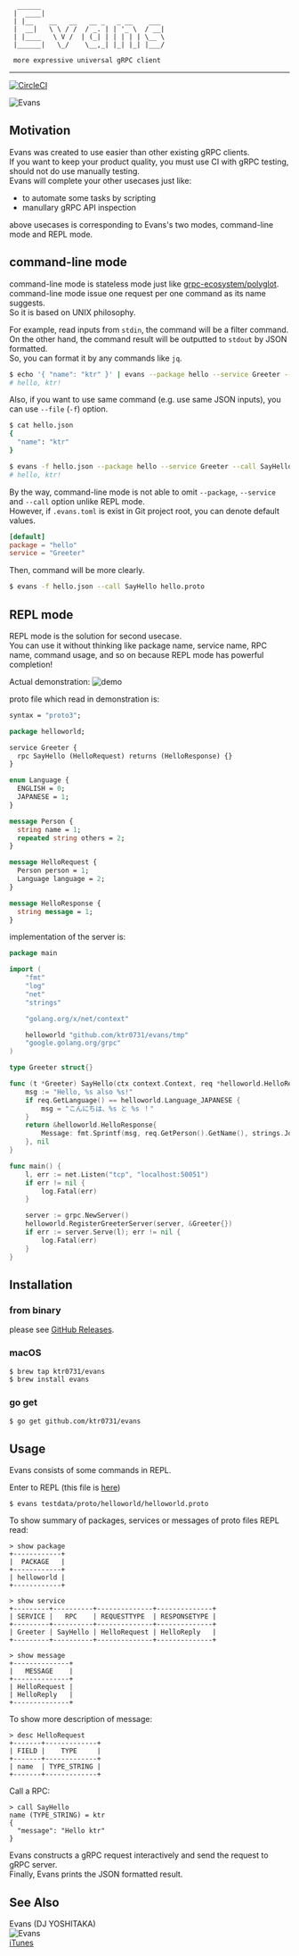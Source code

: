 ```
  ______
 |  ____|
 | |__    __   __   __ _   _ __    ___
 |  __|   \ \ / /  / _. | | '_ \  / __|
 | |____   \ V /  | (_| | | | | | \__ \
 |______|   \_/    \__,_| |_| |_| |___/

 more expressive universal gRPC client
```
--- 

[![CircleCI](https://circleci.com/gh/ktr0731/evans/tree/master.svg?style=svg)](https://circleci.com/gh/ktr0731/evans/tree/master)  

![Evans](./evans.gif)  

## Motivation
Evans was created to use easier than other existing gRPC clients.  
If you want to keep your product quality, you must use CI with gRPC testing, should not do use manually testing.  
Evans will complete your other usecases just like:  

- to automate some tasks by scripting
- manullary gRPC API inspection

above usecases is corresponding to Evans's two modes, command-line mode and REPL mode.  

## command-line mode
command-line mode is stateless mode just like [grpc-ecosystem/polyglot](https://github.com/grpc-ecosystem/polyglot).  
command-line mode issue one request per one command as its name suggests.  
So it is based on UNIX philosophy.  

For example, read inputs from `stdin`, the command will be a filter command.  
On the other hand, the command result will be outputted to `stdout` by JSON formatted.  
So, you can format it by any commands like `jq`.  

``` sh
$ echo '{ "name": "ktr" }' | evans --package hello --service Greeter --call SayHello hello.proto | jq -r '.message'
# hello, ktr!
```

Also, if you want to use same command (e.g. use same JSON inputs), you can use `--file` (`-f`) option.  

``` sh
$ cat hello.json
{
  "name": "ktr"
}

$ evans -f hello.json --package hello --service Greeter --call SayHello hello.proto | jq -r '.message'
# hello, ktr!
```

By the way, command-line mode is not able to omit `--package`, `--service` and `--call` option unlike REPL mode.  
However, if `.evans.toml` is exist in Git project root, you can denote default values.  

``` toml
[default]
package = "hello"
service = "Greeter"
```

Then, command will be more clearly.  

``` sh
$ evans -f hello.json --call SayHello hello.proto
```

## REPL mode
REPL mode is the solution for second usecase.  
You can use it without thinking like package name, service name, RPC name, command usage, and so on because REPL mode has powerful completion!  

Actual demonstration:
![demo](./evans.gif)  

proto file which read in demonstration is:  
``` proto
syntax = "proto3";

package helloworld;

service Greeter {
  rpc SayHello (HelloRequest) returns (HelloResponse) {}
}

enum Language {
  ENGLISH = 0;
  JAPANESE = 1;
}

message Person {
  string name = 1;
  repeated string others = 2;
}

message HelloRequest {
  Person person = 1;
  Language language = 2;
}

message HelloResponse {
  string message = 1;
}
```

implementation of the server is:
``` go
package main

import (
    "fmt"
    "log"
    "net"
    "strings"

    "golang.org/x/net/context"

    helloworld "github.com/ktr0731/evans/tmp"
    "google.golang.org/grpc"
)

type Greeter struct{}

func (t *Greeter) SayHello(ctx context.Context, req *helloworld.HelloRequest) (*helloworld.HelloResponse, error) {
    msg := "Hello, %s also %s!"
    if req.GetLanguage() == helloworld.Language_JAPANESE {
        msg = "こんにちは、%s と %s ！"
    }
    return &helloworld.HelloResponse{
        Message: fmt.Sprintf(msg, req.GetPerson().GetName(), strings.Join(req.GetPerson().GetOthers(), ", ")),
    }, nil
}

func main() {
    l, err := net.Listen("tcp", "localhost:50051")
    if err != nil {
        log.Fatal(err)
    }

    server := grpc.NewServer()
    helloworld.RegisterGreeterServer(server, &Greeter{})
    if err := server.Serve(l); err != nil {
        log.Fatal(err)
    }
}
```

## Installation
### from binary
please see [GitHub Releases](https://github.com/ktr0731/evans/releases).  

### macOS
``` sh
$ brew tap ktr0731/evans
$ brew install evans
```

### go get
``` sh
$ go get github.com/ktr0731/evans
```


## Usage
Evans consists of some commands in REPL.  

Enter to REPL (this file is [here](./testdata/proto/helloworld/helloworld.proto))  
``` 
$ evans testdata/proto/helloworld/helloworld.proto
```

To show summary of packages, services or messages of proto files REPL read:  
``` 
> show package
+------------+
|  PACKAGE   |
+------------+
| helloworld |
+------------+

> show service
+---------+----------+--------------+--------------+
| SERVICE |   RPC    | REQUESTTYPE  | RESPONSETYPE |
+---------+----------+--------------+--------------+
| Greeter | SayHello | HelloRequest | HelloReply   |
+---------+----------+--------------+--------------+

> show message
+--------------+
|   MESSAGE    |
+--------------+
| HelloRequest |
| HelloReply   |
+--------------+
```

To show more description of message:  
``` 
> desc HelloRequest
+-------+-------------+
| FIELD |    TYPE     |
+-------+-------------+
| name  | TYPE_STRING |
+-------+-------------+
```

Call a RPC:  
``` 
> call SayHello
name (TYPE_STRING) = ktr
{
  "message": "Hello ktr"
}
```

Evans constructs a gRPC request interactively and send the request to gRPC server.  
Finally, Evans prints the JSON formatted result.  

## See Also
Evans (DJ YOSHITAKA)  
![Evans](./evans.png)  
[iTunes](https://itunes.apple.com/jp/album/jubeat-original-soundtrack/id325295989)  
